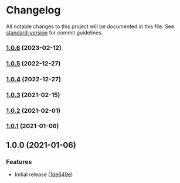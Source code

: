 # Changelog

All notable changes to this project will be documented in this file. See [standard-version](https://github.com/conventional-changelog/standard-version) for commit guidelines.

### [1.0.6](https://github.com/adriangl/check-new-commits-action/compare/v1.0.5...v1.0.6) (2023-02-12)

### [1.0.5](https://github.com/adriangl/check-new-commits-action/compare/v1.0.4...v1.0.5) (2022-12-27)

### [1.0.4](https://github.com/adriangl/check-new-commits-action/compare/v1.0.3...v1.0.4) (2022-12-27)

### [1.0.3](https://github.com/adriangl/check-new-commits-action/compare/v1.0.2...v1.0.3) (2021-02-15)

### [1.0.2](https://github.com/adriangl/check-new-commits-action/compare/v1.0.1...v1.0.2) (2021-02-01)

### [1.0.1](https://github.com/adriangl/check-new-commits-action/compare/v1.0.0...v1.0.1) (2021-01-06)

## 1.0.0 (2021-01-06)


### Features

* Initial release ([1de649e](https://github.com/adriangl/check-new-commits-action/commit/1de649e9a81139d694ecd2f9366cc824aeb990b3))

